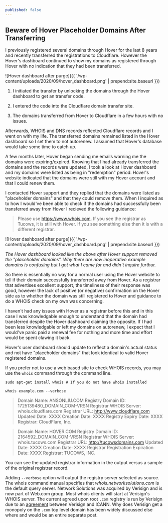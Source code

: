 ```yaml
---
published: false
---
```

## Beware of Hover Placeholder Domains After Transferring

I previously registered several domains through Hover for the last 8 years and recently transferred the registrations to Cloudflare. However the Hover's dashboard continued to show my domains as registered through Hover with no indication that they had been transferred. 

![Hover dashboard after purge]({{ '/wp-content/uploads/2020/09/hover_dashboard.png' | prepend:site.baseurl }})

1. I initiated the transfer by unlocking the domains through the Hover dashboard to get an transfer code.

2. I entered the code into the Cloudflare domain transfer site.

3. The domains transferred from Hover to Cloudflare in a few hours with no issues. 

Afterwards, WHOIS and DNS records reflected Cloudflare records and I went on with my life. The transferred domains remained listed in the Hover dashboard so I set them to not autorenew. I assumed that Hover's database would take some time to catch up. 

A few months later, Hover began sending me emails warning me the domains were expiring/expired. Knowing that I had already transferred the domains and the records were updated, I took a look at Hover dashboard and my domains were listed as being in "redemption" period. Hover's website indicated that the domains were still with my Hover account and that I could renew them. 

I contacted Hover support and they replied that the domains were listed as "placeholder domains" and that they could remove them. When I inquired as to how I would've been able to check if the domains had successfully been transferred away from Hover I recieved the following guidance:

> Please use https://www.whois.com. If you see the registrar as Tucows, it is still with Hover. If you see something else then it is with a different registrar.

![Hover dashboard after purge]({{ '/wp-content/uploads/2020/09/hover_dashboard.png' | prepend:site.baseurl }})

_The Hover dashboard looked like the above after Hover support removed the "placeholder domains". Why there are now inoperative example domains is confusing but I got what I came for and didn't inquire furthur._

So there is essentially no way for a normal user using the Hover website to tell if their domain successfully transferred away from Hover. As a registrar that advertises excellent support, the timeliness of their response was good, however the lack of positive (or negative) confirmation on the Hover side as to whether the domain was still registered to Hover and guidance to do a WHOIS check on my own was concerning. 

I haven't had any issues with Hover as a registrar before this and in this case I was knowledgable enough to understand that the domain had transferred despite the Hover dashboard claiming the opposite. If I had been less knowledgable or left my domains on autorenew, I expect that I would've panic paid a renewal fee for nothing and more time and effort would be spent clawing it back. 

Hover's user dashboard should update to reflect a domain's actual status and not have "placeholder domains" that look identical to valid Hover registered domains. 

If you prefer not to use a web based site to check WHOIS records, you may use the `whois` command through the command line. 

```
sudo apt-get install whois # If you do not have whois installed

whois example.com --verbose
```

> Domain Name: ANSONLIU.COM
> Registry Domain ID: 1725139480_DOMAIN_COM-VRSN
> Registrar WHOIS Server: whois.cloudflare.com
> Registrar URL: http://www.cloudflare.com
> Updated Date: XXXX
> Creation Date: XXXX
> Registry Expiry Date: XXXX
> Registrar: CloudFlare, Inc.

> Domain Name: HOVER.COM
> Registry Domain ID: 2164592_DOMAIN_COM-VRSN
> Registrar WHOIS Server: whois.tucows.com
> Registrar URL: http://tucowsdomains.com
> Updated Date: XXXX
> Creation Date: XXXX
> Registrar Registration Expiration Date: XXXX
> Registrar: TUCOWS, INC.

You can see the updated registrar information in the output versus a sample of the original registrar record. 

Adding `--verbose` option will output the registry server selected as source. The whois command manual specifies that *whois.networksolutions.com* is the default query server. Network Solutions was acquired by Verisign and is now part of Web.com group. Most whois clients will start at Verisign's WHOIS server. The current agreed upon root `.com` registry is run by Verisign due to an [agreement](https://www.sec.gov/Archives/edgar/data/1014473/000119312507154202/dex1026.htm) between Verisign and ICANN. Why does Verisign get a monopoly on the `.com` top level domain has been widely discussed else where and would be an entire separate post. 